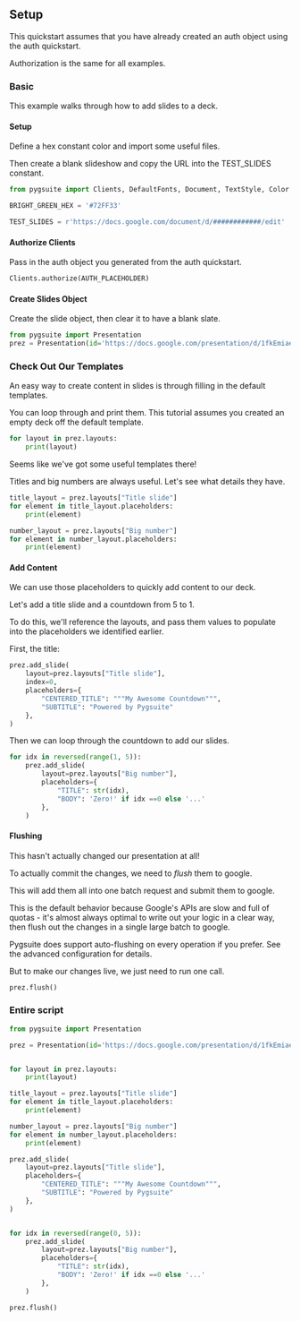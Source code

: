## Setup

This quickstart assumes that you have already created an auth object using the auth quickstart.

Authorization is the same for all examples.

### Basic

This example walks through how to add slides to a deck.

#### Setup

Define a hex constant color and import some useful files.

Then create a blank slideshow and copy the URL into the TEST_SLIDES constant.

```python
from pygsuite import Clients, DefaultFonts, Document, TextStyle, Color

BRIGHT_GREEN_HEX = '#72FF33'

TEST_SLIDES = r'https://docs.google.com/document/d/############/edit'

```

#### Authorize Clients

Pass in the auth object you generated from the auth quickstart.

```python
Clients.authorize(AUTH_PLACEHOLDER)
```

#### Create Slides Object

Create the slide object, then clear it to have a blank slate.

```python
from pygsuite import Presentation
prez = Presentation(id='https://docs.google.com/presentation/d/1fkEmiaeQ256sfGJnCwEHHr46bQxn3VNdqedBDochjBc/edit#slide=id.p')
```

### Check Out Our Templates

An easy way to create content in slides is through filling in the default templates.

You can loop through and print them. This tutorial assumes you created an empty
deck off the default template.

```python
for layout in prez.layouts:
    print(layout)
```

Seems like we've got some useful templates there!

Titles and big numbers are always useful. Let's see what details they have.

```python
title_layout = prez.layouts["Title slide"]
for element in title_layout.placeholders:
    print(element)

number_layout = prez.layouts["Big number"]
for element in number_layout.placeholders:
    print(element)

```

#### Add Content

We can use those placeholders to quickly add content to our deck.

Let's add a title slide and a countdown from 5 to 1.

To do this, we'll reference the layouts, and pass them values to populate into the placeholders we
identified earlier.

First, the title:

```python
prez.add_slide(
    layout=prez.layouts["Title slide"],
    index=0,
    placeholders={
        "CENTERED_TITLE": """My Awesome Countdown""",
        "SUBTITLE": "Powered by Pygsuite"
    },
)
```

Then we can loop through the countdown to add our slides.

```python
for idx in reversed(range(1, 5)):
    prez.add_slide(
        layout=prez.layouts["Big number"],
        placeholders={
            "TITLE": str(idx),
            "BODY": 'Zero!' if idx ==0 else '...'
        },
    )
```

#### Flushing

This hasn't actually changed our presentation at all!

To actually commit the changes, we need to _flush_ them to google.

This will add them all into one batch request and submit them to google.

This is the default behavior because Google's APIs are slow and full of quotas - it's almost
always optimal to write out your logic in a clear way, then flush out the changes in a
single large batch to google.

Pygsuite does support auto-flushing on every operation if you prefer. See the
advanced configuration for details.

But to make our changes live, we just need to run one call.

```python
prez.flush()
```

### Entire script

```python
from pygsuite import Presentation

prez = Presentation(id='https://docs.google.com/presentation/d/1fkEmiaeQ256sfGJnCwEHHr46bQxn3VNdqedBDochjBc/edit#slide=id.p')


for layout in prez.layouts:
    print(layout)

title_layout = prez.layouts["Title slide"]
for element in title_layout.placeholders:
    print(element)

number_layout = prez.layouts["Big number"]
for element in number_layout.placeholders:
    print(element)

prez.add_slide(
    layout=prez.layouts["Title slide"],
    placeholders={
        "CENTERED_TITLE": """My Awesome Countdown""",
        "SUBTITLE": "Powered by Pygsuite"
    },
)


for idx in reversed(range(0, 5)):
    prez.add_slide(
        layout=prez.layouts["Big number"],
        placeholders={
            "TITLE": str(idx),
            "BODY": 'Zero!' if idx ==0 else '...'
        },
    )

prez.flush()
```
